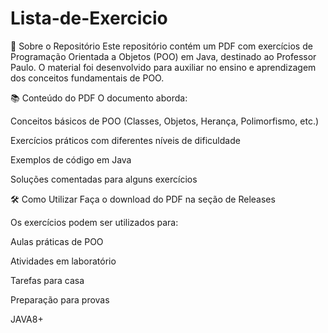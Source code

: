 # Lista-de-Exercicio


📌 Sobre o Repositório
Este repositório contém um PDF com exercícios de Programação Orientada a Objetos (POO) em Java, destinado ao Professor Paulo. O material foi desenvolvido para auxiliar no ensino e aprendizagem dos conceitos fundamentais de POO.

📚 Conteúdo do PDF
O documento aborda:

Conceitos básicos de POO (Classes, Objetos, Herança, Polimorfismo, etc.)

Exercícios práticos com diferentes níveis de dificuldade

Exemplos de código em Java

Soluções comentadas para alguns exercícios

🛠 Como Utilizar
Faça o download do PDF na seção de Releases

Os exercícios podem ser utilizados para:

Aulas práticas de POO

Atividades em laboratório

Tarefas para casa

Preparação para provas



JAVA8+
